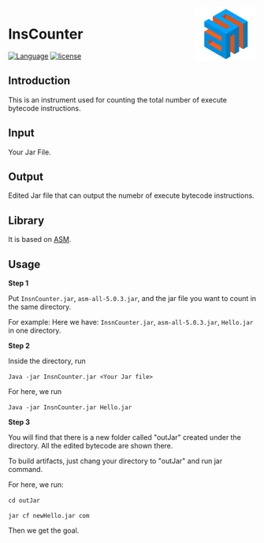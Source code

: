 <img src="asm.png" align="right" width=25% height=25%>

# InsCounter

[![Language](https://img.shields.io/badge/language-Java-red.svg)](http://www.cplusplus.com/) 
[![license](https://img.shields.io/badge/license-MIT-green.svg)]()


## Introduction

This is an instrument used for counting the total number of execute bytecode instructions.

## Input

Your Jar File.

## Output

Edited Jar file that can output the numebr of execute bytecode instructions.

## Library

It is based on [ASM](). 

## Usage

**Step 1**

Put `InsnCounter.jar`, `asm-all-5.0.3.jar`, and the jar file you want to count in the same directory.

For example: 
Here we have: `InsnCounter.jar`, `asm-all-5.0.3.jar`, `Hello.jar` in one directory.

**Step 2**

Inside the directory, run 

`Java -jar InsnCounter.jar <Your Jar file>`

For here, we run

`Java -jar InsnCounter.jar Hello.jar`

**Step 3**

You will find that there is a new folder called "outJar" created under the directory. All the edited bytecode are shown there.

To build artifacts, just chang your directory to "outJar" and run jar command.

For here, we run:

`cd outJar `

`jar cf newHello.jar com `

Then we get the goal.
